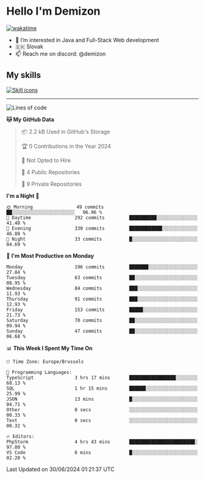 # Hello I'm Demizon
[![wakatime](https://wakatime.com/badge/user/6ad1949f-d6d7-44f9-9eee-c35e54cc499b.svg)](https://wakatime.com/@6ad1949f-d6d7-44f9-9eee-c35e54cc499b)
- 👀 I’m interested in Java and Full-Stack Web development
- 🇸🇰 Slovak
- 📫 Reach me on discord: @demizon

## My skills
[![Skill icons](https://skillicons.dev/icons?i=java,js,ts,html,css,react,nextjs,tailwind,supabase,py,git,docker,linux,mysql,postgres,mongo&theme=dark)](https://github.com/Demizon3433)

---

<!--START_SECTION:waka-->
![Lines of code](https://img.shields.io/badge/From%20Hello%20World%20I%27ve%20Written-202.9%20thousand%20lines%20of%20code-blue)

**🐱 My GitHub Data** 

> 📦 2.2 kB Used in GitHub's Storage 
 > 
> 🏆 0 Contributions in the Year 2024
 > 
> 🚫 Not Opted to Hire
 > 
> 📜 4 Public Repositories 
 > 
> 🔑 9 Private Repositories 
 > 
**I'm a Night 🦉** 

```text
🌞 Morning                49 commits          ██░░░░░░░░░░░░░░░░░░░░░░░   06.96 % 
🌆 Daytime                292 commits         ██████████░░░░░░░░░░░░░░░   41.48 % 
🌃 Evening                330 commits         ████████████░░░░░░░░░░░░░   46.88 % 
🌙 Night                  33 commits          █░░░░░░░░░░░░░░░░░░░░░░░░   04.69 % 
```
📅 **I'm Most Productive on Monday** 

```text
Monday                   196 commits         ███████░░░░░░░░░░░░░░░░░░   27.84 % 
Tuesday                  63 commits          ██░░░░░░░░░░░░░░░░░░░░░░░   08.95 % 
Wednesday                84 commits          ███░░░░░░░░░░░░░░░░░░░░░░   11.93 % 
Thursday                 91 commits          ███░░░░░░░░░░░░░░░░░░░░░░   12.93 % 
Friday                   153 commits         █████░░░░░░░░░░░░░░░░░░░░   21.73 % 
Saturday                 70 commits          ██░░░░░░░░░░░░░░░░░░░░░░░   09.94 % 
Sunday                   47 commits          ██░░░░░░░░░░░░░░░░░░░░░░░   06.68 % 
```


📊 **This Week I Spent My Time On** 

```text
🕑︎ Time Zone: Europe/Brussels

💬 Programming Languages: 
TypeScript               3 hrs 17 mins       █████████████████░░░░░░░░   68.13 % 
SQL                      1 hr 15 mins        ██████░░░░░░░░░░░░░░░░░░░   25.99 % 
JSON                     13 mins             █░░░░░░░░░░░░░░░░░░░░░░░░   04.71 % 
Other                    0 secs              ░░░░░░░░░░░░░░░░░░░░░░░░░   00.33 % 
Text                     0 secs              ░░░░░░░░░░░░░░░░░░░░░░░░░   00.32 % 

🔥 Editors: 
PhpStorm                 4 hrs 43 mins       ████████████████████████░   97.80 % 
VS Code                  6 mins              █░░░░░░░░░░░░░░░░░░░░░░░░   02.20 % 
```


 Last Updated on 30/06/2024 01:21:37 UTC
<!--END_SECTION:waka-->
